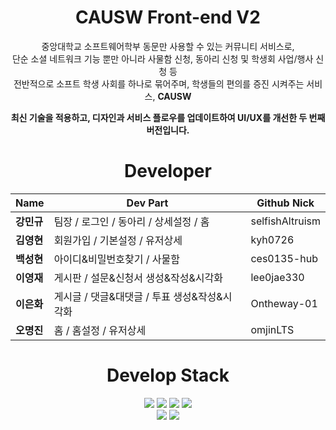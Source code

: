 <div align="center">

# CAUSW Front-end V2

중앙대학교 소프트웨어학부 동문만 사용할 수 있는 커뮤니티 서비스로, <br/> 단순 소셜 네트워크 기능 뿐만 아니라 사물함 신청, 동아리 신청 및 학생회 사업/행사 신청 등 <br/> 전반적으로 소프트 학생 사회를 하나로 묶어주며, 학생들의 편의를 증진 시켜주는 서비스, **CAUSW**

**최신 기술을 적용하고, 디자인과 서비스 플로우를 업데이트하여 UI/UX를 개선한 두 번째 버전입니다.**

# Developer

| **Name**   | **Dev Part**                                 | **Github Nick** |
| ---------- | -------------------------------------------- | --------------- |
| **강민규** | 팀장 / 로그인 / 동아리 / 상세설정 / 홈       | selfishAltruism |
| **김영현** | 회원가입 / 기본설정 / 유저상세               | kyh0726         |
| **백성현** | 아이디&비밀번호찾기 / 사물함                 | ces0135-hub     |
| **이영재** | 게시판 / 설문&신청서 생성&작성&시각화        | lee0jae330      |
| **이은화** | 게시글 / 댓글&대댓글 / 투표 생성&작성&시각화 | Ontheway-01     |
| **오명진** | 홈 / 홈설정 / 유저상세                       | omjinLTS        |

# Develop Stack

<img src="https://img.shields.io/badge/next.js-000000?style=for-the-badge&logo=nextdotjs&logoColor=white"> <img src="https://img.shields.io/badge/typescript-3178C6?style=for-the-badge&logo=typescript&logoColor=white"> <img src="https://img.shields.io/badge/React-61DAFB?style=for-the-badge&logo=React&logoColor=white"> <img src="https://img.shields.io/badge/axios-5A29E4?style=for-the-badge&logo=axios&logoColor=white"><br/> <img src="https://img.shields.io/badge/tailwindcss-06B6D4?style=for-the-badge&logo=tailwindcss&logoColor=white"> <img src="https://img.shields.io/badge/reactquery-FF4154?style=for-the-badge&logo=reactquery&logoColor=white">

<div>
